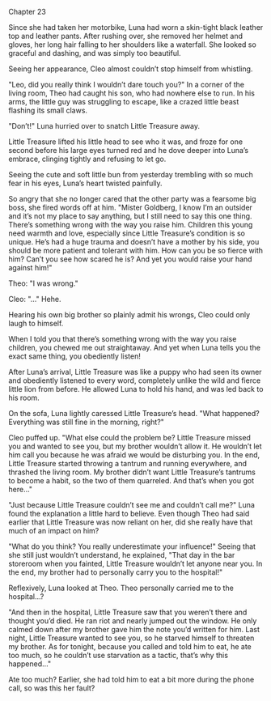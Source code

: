 Chapter 23

Since she had taken her motorbike, Luna had worn a skin-tight black leather top and leather pants. After rushing over, she removed her helmet and gloves, her long hair falling to her shoulders like a waterfall. She looked so graceful and dashing, and was simply too beautiful.


Seeing her appearance, Cleo almost couldn’t stop himself from whistling.


"Leo, did you really think I wouldn’t dare touch you?" In a corner of the living room, Theo had caught his son, who had nowhere else to run. In his arms, the little guy was struggling to escape, like a crazed little beast flashing its small claws.


"Don’t!" Luna hurried over to snatch Little Treasure away.


Little Treasure lifted his little head to see who it was, and froze for one second before his large eyes turned red and he dove deeper into Luna’s embrace, clinging tightly and refusing to let go.


Seeing the cute and soft little bun from yesterday trembling with so much fear in his eyes, Luna’s heart twisted painfully.


So angry that she no longer cared that the other party was a fearsome big boss, she fired words off at him. "Mister Goldberg, I know I’m an outsider and it’s not my place to say anything, but I still need to say this one thing. There’s something wrong with the way you raise him. Children this young need warmth and love, especially since Little Treasure’s condition is so unique. He’s had a huge trauma and doesn’t have a mother by his side, you should be more patient and tolerant with him. How can you be so fierce with him? Can’t you see how scared he is? And yet you would raise your hand against him!"


Theo: "I was wrong."


Cleo: "…" Hehe.


Hearing his own big brother so plainly admit his wrongs, Cleo could only laugh to himself.


When I told you that there’s something wrong with the way you raise children, you chewed me out straightaway. And yet when Luna tells you the exact same thing, you obediently listen!


After Luna’s arrival, Little Treasure was like a puppy who had seen its owner and obediently listened to every word, completely unlike the wild and fierce little lion from before. He allowed Luna to hold his hand, and was led back to his room.


On the sofa, Luna lightly caressed Little Treasure’s head. "What happened? Everything was still fine in the morning, right?"


Cleo puffed up. "What else could the problem be? Little Treasure missed you and wanted to see you, but my brother wouldn’t allow it. He wouldn’t let him call you because he was afraid we would be disturbing you. In the end, Little Treasure started throwing a tantrum and running everywhere, and thrashed the living room. My brother didn’t want Little Treasure’s tantrums to become a habit, so the two of them quarreled. And that’s when you got here…"


"Just because Little Treasure couldn’t see me and couldn’t call me?" Luna found the explanation a little hard to believe. Even though Theo had said earlier that Little Treasure was now reliant on her, did she really have that much of an impact on him?


"What do you think? You really underestimate your influence!" Seeing that she still just wouldn’t understand, he explained, "That day in the bar storeroom when you fainted, Little Treasure wouldn’t let anyone near you. In the end, my brother had to personally carry you to the hospital!"


Reflexively, Luna looked at Theo. Theo personally carried me to the hospital…?


"And then in the hospital, Little Treasure saw that you weren’t there and thought you’d died. He ran riot and nearly jumped out the window. He only calmed down after my brother gave him the note you’d written for him. Last night, Little Treasure wanted to see you, so he starved himself to threaten my brother. As for tonight, because you called and told him to eat, he ate too much, so he couldn’t use starvation as a tactic, that’s why this happened…"


Ate too much? Earlier, she had told him to eat a bit more during the phone call, so was this her fault?

